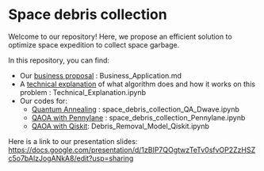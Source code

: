 # Space debris collection

Welcome to our repository! Here, we propose an efficient solution to optimize space expedition to collect space garbage.

In this repository, you can find:
* Our [business proposal](.\Business_Application.md) : Business_Application.md
* A [technical explanation](.\Technical_Explanation.ipynb) of what algorithm does and how it works on this problem : Technical_Explanation.ipynb
* Our codes for:
  * [Quantum Annealing](.\space_debris_collection_QA_Dwave.ipynb) : space_debris_collection_QA_Dwave.ipynb
  * [QAOA with Pennylane](.\space_debris_collection_Pennylane.ipynb) : space_debris_collection_Pennylane.ipynb
  * [QAOA with Qiskit](.\Debris_Removal_Model_Qiskit.ipynb): Debris_Removal_Model_Qiskit.ipynb
  
 Here is a link to our presentation slides: https://docs.google.com/presentation/d/1zBIP7QOgtwzTeTv0sfvOP2ZzHSZc5o7bAlzJogANkA8/edit?usp=sharing

